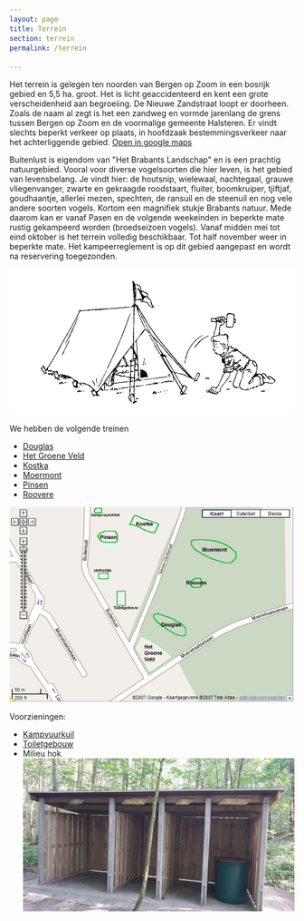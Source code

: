 ```yaml
---
layout: page
title: Terrein
section: terrein
permalink: /terrein

---
```


Het terrein is gelegen ten noorden van Bergen op Zoom in een bosrijk gebied en 5,5 ha. groot. Het is licht geaccidenteerd en kent een grote verscheidenheid aan begroeiing. De Nieuwe Zandstraat loopt er doorheen. Zoals de naam al zegt is het een zandweg en vormde jarenlang de grens tussen Bergen op Zoom en de voormalige gemeente Halsteren. Er vindt slechts beperkt verkeer op plaats, in hoofdzaak bestemmingsverkeer naar het achterliggende gebied. [Open in google maps](https://www.google.nl/maps/place/Scouting+Labelterrein+BUITENLUST/@51.5150386,4.2963654,15z/data=!4m13!1m7!3m6!1s0x47c46cadaf209da9:0x29060695bcd6164a!2sBuitenlust,+Halsteren!3b1!8m2!3d51.5169899!4d4.3049768!3m4!1s0x47c41334ebbdcd15:0xee193dfa9d4103e9!8m2!3d51.5125249!4d4.3058154?hl=nl)

Buitenlust is eigendom van "Het Brabants Landschap" en is een prachtig natuurgebied. Vooral voor diverse vogelsoorten die hier leven, is het gebied van levensbelang. Je vindt hier: de houtsnip, wielewaal, nachtegaal, grauwe vliegenvanger, zwarte en gekraagde roodstaart, fluiter, boomkruiper, tjiftjaf, goudhaantje, allerlei mezen, spechten, de ransuil en de steenuil en nog vele andere soorten vogels. Kortom een magnifiek stukje Brabants natuur. Mede daarom kan er vanaf Pasen en de volgende weekeinden in beperkte mate rustig gekampeerd worden (broedseizoen vogels). Vanaf midden mei tot eind oktober is het terrein volledig beschikbaar. Tot half november weer in beperkte mate. Het kampeerreglement is op dit gebied aangepast en wordt na reservering toegezonden.

![tent](/assets/img/tent.gif)

We hebben de volgende treinen

- [Douglas](http://www.buitenlust.net/images/fotos/SimpleViewer/Douglas/index.html)
- [Het Groene Veld](http://www.buitenlust.net/images/fotos/SimpleViewer/het%20Groene%20Veld/index.html)
- [Kostka](http://www.buitenlust.net/images/fotos/SimpleViewer/Kostka/index.html)
- [Moermont](http://www.buitenlust.net/images/fotos/SimpleViewer/Moermont/index.html)
- [Pinsen](http://www.buitenlust.net/images/fotos/SimpleViewer/Pinsen/index.html)
- [Roovere](http://www.buitenlust.net/images/fotos/SimpleViewer/Roovere/index.html)

![terrein overzicht](../assets/img/overzichtskaart.jpg)

Voorzieningen:

- [Kampvuurkuil](http://www.buitenlust.net/images/fotos/SimpleViewer/Kampvuur%20kuil/index.html)
- [Toiletgebouw](http://www.buitenlust.net/images/fotos/SimpleViewer/Toiletgebouw/index.html)
- Milieu hok![Milieu hok foto](../assets/img/IMG-20190624-WA0000.jpg)
  